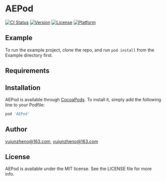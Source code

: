 # AEPod

[![CI Status](https://img.shields.io/travis/yujunzheno@163.com/AEPod.svg?style=flat)](https://travis-ci.org/yujunzheno@163.com/AEPod)
[![Version](https://img.shields.io/cocoapods/v/AEPod.svg?style=flat)](https://cocoapods.org/pods/AEPod)
[![License](https://img.shields.io/cocoapods/l/AEPod.svg?style=flat)](https://cocoapods.org/pods/AEPod)
[![Platform](https://img.shields.io/cocoapods/p/AEPod.svg?style=flat)](https://cocoapods.org/pods/AEPod)

## Example

To run the example project, clone the repo, and run `pod install` from the Example directory first.

## Requirements

## Installation

AEPod is available through [CocoaPods](https://cocoapods.org). To install
it, simply add the following line to your Podfile:

```ruby
pod 'AEPod'
```

## Author

yujunzheno@163.com, yujunzheno@163.com

## License

AEPod is available under the MIT license. See the LICENSE file for more info.
